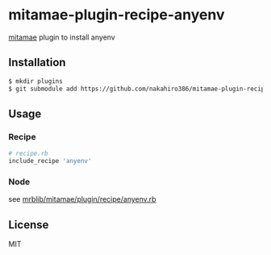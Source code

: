 # mitamae-plugin-recipe-anyenv
[mitamae](https://github.com/itamae-kitchen/mitamae) plugin to install anyenv

## Installation
```sh
$ mkdir plugins
$ git submodule add https://github.com/nakahiro386/mitamae-plugin-recipe-anyenv.git plugins/mitamae-plugin-recipe-anyenv
```

## Usage
### Recipe
```rb
# recipe.rb
include_recipe 'anyenv'
```

### Node

see [mrblib/mitamae/plugin/recipe/anyenv.rb](mrblib/mitamae/plugin/recipe/anyenv.rb)

## License
MIT
